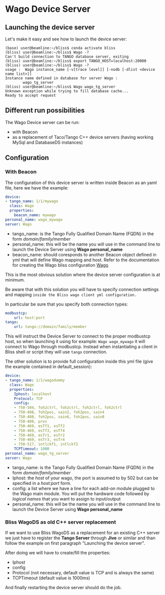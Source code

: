 # Wago Device Server #

## Launching the device server ##

Let's make it easy and see how to launch the device server:

```
(base) user@beamline:~/bliss$ conda activate bliss
(bliss) user@beamline:~/bliss$ Wago -?
Can't build connection to TANGO database server, exiting
(bliss) user@beamline:~/bliss$ export TANGO_HOST=localhost:20000
(bliss) user@beamline:~/bliss$ Wago -?
usage :  Wago instance_name [-v[trace level]] [-nodb [-dlist <device name list>]]
Instance name defined in database for server Wago :
        wago_tg_server
(bliss) user@beamline:~/bliss$ Wago wago_tg_server
Unknown exception while trying to fill database cache...
Ready to accept request
```

## Different run possibilities ##

The Wago Device server can be run:

- with Beacon
- as a replacement of Taco/Tango C++ device servers (having working MySql and DatabaseDS instances)


## Configuration ##

### With Beacon ###

The configuration of this device server is written inside Beacon as
an yaml file, here we have the example:

```yaml
device:
- tango_name: 1/1/mywago
  class: Wago
  properties:
    beacon_name: mywago
personal_name: wago_mywago
server: Wago
```

- tango_name: is the Tango Fully Qualified Domain Name (FQDN) in the form *domain/family/member*
- personal_name: this will be the name you will use in the command line to launch the Device Server using
                **Wago personal_name**
- beacon_name: should coresponds to another Beacon object defined in yml that will
               define Wago mapping and host. 
               Refer to the documentation for creating the Wago bliss configuration
               [Wago](config_wago.md)

This is the most obvious solution where the device server configuration is at minimum.

Be aware that with this solution you will have to specify connection settings and
mapping `inside the Bliss wago client yml configuration.`

In particular be sure that you specify both connection types:

```yml
modbustcp:
    url: host:port
tango:
    url: tango://domain/family/member
```

This will instruct the Device Server to connect to the proper modbustcp host, so when launching it using for example:
`Wago wago_mywago` it will connect to Wago through modbustcp.
Instead when instantiating a client in Bliss shell or script they will use `tango` connection.

The other solution is to provide full configuration inside this yml file
(give the example contained in default_session):

```yaml
device:
- tango_name: 1/1/wagodummy
  class: Wago
  properties:
    Iphost: localhost
    Protocol: TCP
    config:
    - 750-504, foh2ctrl, foh2ctrl, foh2ctrl, foh2ctrl
    - 750-408, foh2pos, sain2, foh2pos, sain4
    - 750-408, foh2pos, sain6, foh2pos, sain8
    - 750-408, pres
    - 750-469, esTf1, esTf2
    - 750-469, esTf3, esTf4
    - 750-469, esTr1, esTr2
    - 750-469, esTr3, esTr4
    - 750-517, intlckf1, intlckf2
    TCPTimeout: 1000
personal_name: wago_tg_server
server: Wago
```

- tango_name: is the Tango Fully Qualified Domain Name (FQDN) in the form *domain/family/member*
- Iphost: the *host* of your wago, the port is assumed to by 502 but can be specified in a *host:port* form.
- config: a list where we have a line for each add-on module plugged to the Wago main module.
          You will put the hardware code followed by *logical names* that you want to assign to input/output
- personal_name: this will be the name you will use in the command line to launch the Device Server using
                **Wago personal_name**

### Bliss WagoDS as old C++ server replacement ###

If we want to use Bliss WagoDS as a replacement for an existing C++ server we just have to register the **Tango Server** through **Jive** or similar and than follow the example on first paragraph "Launching the device server".

After doing we will have to create/fill the properties:

- Iphost
- config
- Protocol (not necessary, default value is TCP and is always the same)
- TCPTimeout (default value is 1000ms)

And finally restarting the device server should do the job.


